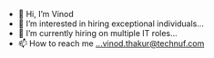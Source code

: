 - 👋 Hi, I’m Vinod
- 👀 I’m interested in hiring exceptional individuals...
- 🌱 I’m currently hiring on multiple IT roles...
- 📫 How to reach me ...vinod.thakur@technuf.com

<!---
vtsolicitations/vtsolicitations is a ✨ special ✨ repository because its `README.md` (this file) appears on your GitHub profile.
You can click the Preview link to take a look at your changes.
--->
